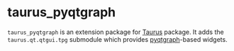 # taurus_pyqtgraph

`taurus_pyqtgraph` is an extension package for [Taurus]() package. It
adds the `taurus.qt.qtgui.tpg` submodule which provides [pyqtgraph]()-based 
widgets.



[Taurus]: http://taurus-scada.org
[pyqtgraph]: http://pyqtgraph.org
